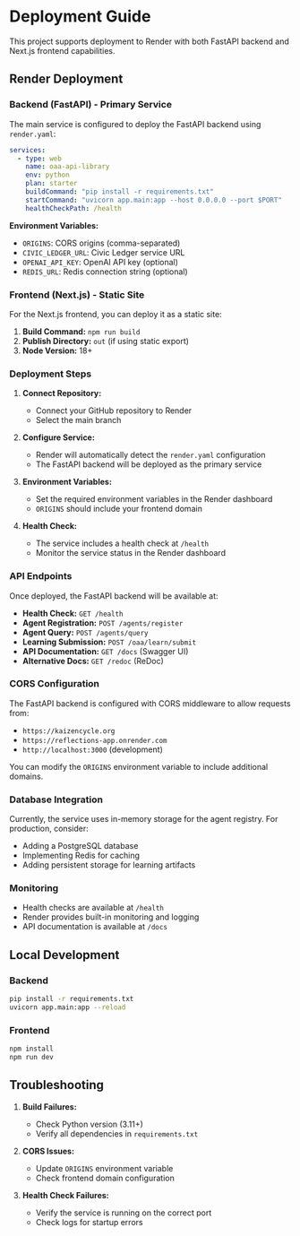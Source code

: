 # Deployment Guide

This project supports deployment to Render with both FastAPI backend and Next.js frontend capabilities.

## Render Deployment

### Backend (FastAPI) - Primary Service

The main service is configured to deploy the FastAPI backend using `render.yaml`:

```yaml
services:
  - type: web
    name: oaa-api-library
    env: python
    plan: starter
    buildCommand: "pip install -r requirements.txt"
    startCommand: "uvicorn app.main:app --host 0.0.0.0 --port $PORT"
    healthCheckPath: /health
```

**Environment Variables:**
- `ORIGINS`: CORS origins (comma-separated)
- `CIVIC_LEDGER_URL`: Civic Ledger service URL
- `OPENAI_API_KEY`: OpenAI API key (optional)
- `REDIS_URL`: Redis connection string (optional)

### Frontend (Next.js) - Static Site

For the Next.js frontend, you can deploy it as a static site:

1. **Build Command:** `npm run build`
2. **Publish Directory:** `out` (if using static export)
3. **Node Version:** 18+

### Deployment Steps

1. **Connect Repository:**
   - Connect your GitHub repository to Render
   - Select the main branch

2. **Configure Service:**
   - Render will automatically detect the `render.yaml` configuration
   - The FastAPI backend will be deployed as the primary service

3. **Environment Variables:**
   - Set the required environment variables in the Render dashboard
   - `ORIGINS` should include your frontend domain

4. **Health Check:**
   - The service includes a health check at `/health`
   - Monitor the service status in the Render dashboard

### API Endpoints

Once deployed, the FastAPI backend will be available at:
- **Health Check:** `GET /health`
- **Agent Registration:** `POST /agents/register`
- **Agent Query:** `POST /agents/query`
- **Learning Submission:** `POST /oaa/learn/submit`
- **API Documentation:** `GET /docs` (Swagger UI)
- **Alternative Docs:** `GET /redoc` (ReDoc)

### CORS Configuration

The FastAPI backend is configured with CORS middleware to allow requests from:
- `https://kaizencycle.org`
- `https://reflections-app.onrender.com`
- `http://localhost:3000` (development)

You can modify the `ORIGINS` environment variable to include additional domains.

### Database Integration

Currently, the service uses in-memory storage for the agent registry. For production, consider:
- Adding a PostgreSQL database
- Implementing Redis for caching
- Adding persistent storage for learning artifacts

### Monitoring

- Health checks are available at `/health`
- Render provides built-in monitoring and logging
- API documentation is available at `/docs`

## Local Development

### Backend
```bash
pip install -r requirements.txt
uvicorn app.main:app --reload
```

### Frontend
```bash
npm install
npm run dev
```

## Troubleshooting

1. **Build Failures:**
   - Check Python version (3.11+)
   - Verify all dependencies in `requirements.txt`

2. **CORS Issues:**
   - Update `ORIGINS` environment variable
   - Check frontend domain configuration

3. **Health Check Failures:**
   - Verify the service is running on the correct port
   - Check logs for startup errors



